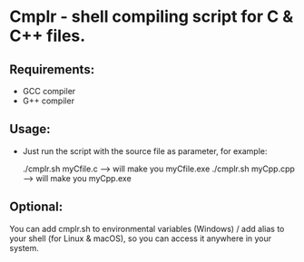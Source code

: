 # Cmplr - shell compiling script for C & C++ files.

## Requirements:
- GCC compiler
- G++ compiler

## Usage:
- Just run the script with the source file as parameter, for example:
  
  ./cmplr.sh myCfile.c --> will make you myCfile.exe
  ./cmplr.sh myCpp.cpp --> will make you myCpp.exe

## Optional:
You can add cmplr.sh to environmental variables (Windows) / add alias to your shell (for Linux & macOS), so you can access it anywhere in your system.